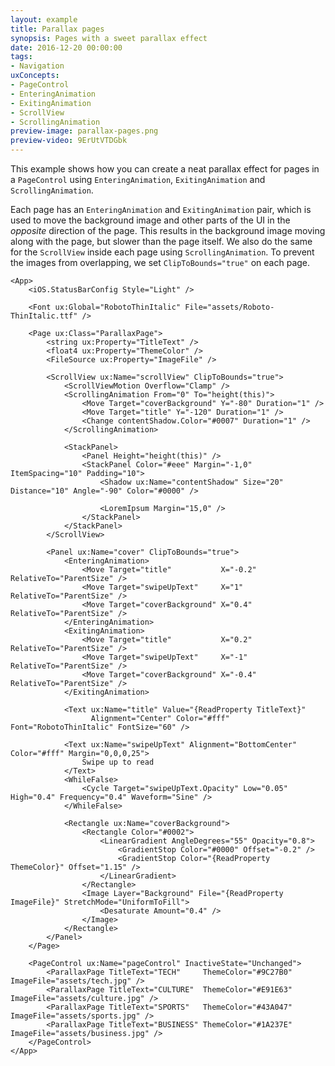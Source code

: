 ```yaml
---
layout: example
title: Parallax pages
synopsis: Pages with a sweet parallax effect
date: 2016-12-20 00:00:00
tags:
- Navigation
uxConcepts:
- PageControl
- EnteringAnimation
- ExitingAnimation
- ScrollView
- ScrollingAnimation
preview-image: parallax-pages.png
preview-video: 9ErUtVTDGbk
---
```

This example shows how you can create a neat parallax effect for pages in a `PageControl` using `EnteringAnimation`, `ExitingAnimation` and `ScrollingAnimation`.

Each page has an `EnteringAnimation` and `ExitingAnimation` pair, which is used to move the background image and other parts of the UI in the _opposite_ direction of the page.
This results in the background image moving along with the page, but slower than the page itself.
We also do the same for the `ScrollView` inside each page using `ScrollingAnimation`.
To prevent the images from overlapping, we set `ClipToBounds="true"` on each page.

```
<App>
	<iOS.StatusBarConfig Style="Light" />
	
	<Font ux:Global="RobotoThinItalic" File="assets/Roboto-ThinItalic.ttf" />
	
	<Page ux:Class="ParallaxPage">
		<string ux:Property="TitleText" />
		<float4 ux:Property="ThemeColor" />
		<FileSource ux:Property="ImageFile" />
		
		<ScrollView ux:Name="scrollView" ClipToBounds="true">
			<ScrollViewMotion Overflow="Clamp" />
			<ScrollingAnimation From="0" To="height(this)">
				<Move Target="coverBackground" Y="-80" Duration="1" />
				<Move Target="title" Y="-120" Duration="1" />
				<Change contentShadow.Color="#0007" Duration="1" />
			</ScrollingAnimation>
			
			<StackPanel>
				<Panel Height="height(this)" />
				<StackPanel Color="#eee" Margin="-1,0" ItemSpacing="10" Padding="10">
					<Shadow ux:Name="contentShadow" Size="20" Distance="10" Angle="-90" Color="#0000" />
					
					<LoremIpsum Margin="15,0" />
				</StackPanel>
			</StackPanel>
		</ScrollView>
		
		<Panel ux:Name="cover" ClipToBounds="true">
			<EnteringAnimation>
				<Move Target="title"           X="-0.2" RelativeTo="ParentSize" />
				<Move Target="swipeUpText"     X="1"    RelativeTo="ParentSize" />
				<Move Target="coverBackground" X="0.4"  RelativeTo="ParentSize" />
			</EnteringAnimation>
			<ExitingAnimation>
				<Move Target="title"           X="0.2"  RelativeTo="ParentSize" />
				<Move Target="swipeUpText"     X="-1"   RelativeTo="ParentSize" />
				<Move Target="coverBackground" X="-0.4" RelativeTo="ParentSize" />
			</ExitingAnimation>
			
			<Text ux:Name="title" Value="{ReadProperty TitleText}"
			      Alignment="Center" Color="#fff" Font="RobotoThinItalic" FontSize="60" />
			
			<Text ux:Name="swipeUpText" Alignment="BottomCenter" Color="#fff" Margin="0,0,0,25">
				Swipe up to read
			</Text>
			<WhileFalse>
				<Cycle Target="swipeUpText.Opacity" Low="0.05" High="0.4" Frequency="0.4" Waveform="Sine" />
			</WhileFalse>
			
			<Rectangle ux:Name="coverBackground">
				<Rectangle Color="#0002">
					<LinearGradient AngleDegrees="55" Opacity="0.8">
						<GradientStop Color="#0000" Offset="-0.2" />
						<GradientStop Color="{ReadProperty ThemeColor}" Offset="1.15" />
					</LinearGradient>
				</Rectangle>
				<Image Layer="Background" File="{ReadProperty ImageFile}" StretchMode="UniformToFill">
					<Desaturate Amount="0.4" />
				</Image>
			</Rectangle>
		</Panel>
	</Page>
	
	<PageControl ux:Name="pageControl" InactiveState="Unchanged">
		<ParallaxPage TitleText="TECH"     ThemeColor="#9C27B0" ImageFile="assets/tech.jpg" />
		<ParallaxPage TitleText="CULTURE"  ThemeColor="#E91E63" ImageFile="assets/culture.jpg" />
		<ParallaxPage TitleText="SPORTS"   ThemeColor="#43A047" ImageFile="assets/sports.jpg" />
		<ParallaxPage TitleText="BUSINESS" ThemeColor="#1A237E" ImageFile="assets/business.jpg" />
	</PageControl>
</App>
```
